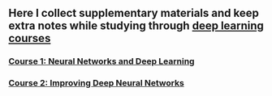 ## Here I collect supplementary materials and keep extra notes while studying through [deep learning courses](https://www.deeplearning.ai/)

### [Course 1: Neural Networks and Deep Learning](Course1)

### [Course 2: Improving Deep Neural Networks](Course2)